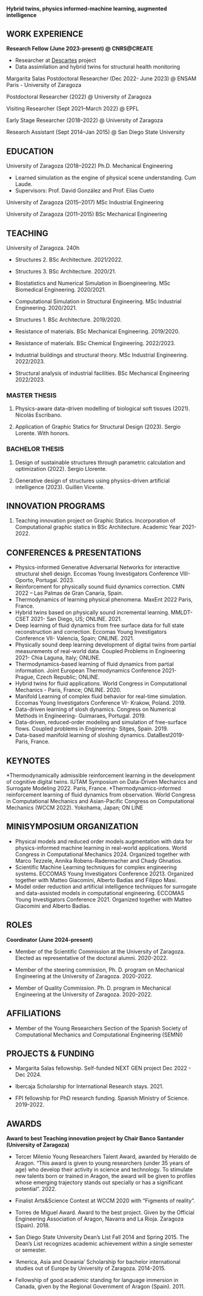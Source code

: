 #### Hybrid twins, physics informed-machine learning, augmented intelligence


## WORK EXPERIENCE



**Research Fellow (June 2023-present) @ CNRS@CREATE**
* Researcher at [Descartes](https://descartes.cnrsatcreate.cnrs.fr/) project 
* Data assimilation and hybrid twins for structural health monitoring

Margarita Salas Postdoctoral Researcher (Dec 2022- June 2023) @ ENSAM Paris - University of Zaragoza 

Postdoctoral Researcher (2022) @ University of Zaragoza

Visiting Researcher (Sept 2021–March 2022) @ EPFL

Early Stage Researcher (2018–2022) @ University of Zaragoza

Research Assistant (Sept 2014–Jan 2015) @ San Diego State University



## EDUCATION
University of Zaragoza (2018–2022) Ph.D. Mechanical Engineering
* Learned simulation as the engine of physical scene understanding. Cum Laude. 
* Supervisors: Prof. David González and Prof. Elías Cueto

University of Zaragoza (2015–2017) MSc Industrial Engineering

University of Zaragoza (2011–2015) BSc Mechanical Engineering

## TEACHING

University of Zaragoza. 240h 

* Structures 2. BSc Architecture. 2021/2022.
  
* Structures 3. BSc Architecture. 2020/21.
  
* Biostatistics and Numerical Simulation in Bioengineering. MSc Biomedical Engineering. 2020/2021.
  
* Computational Simulation in Structural Engineering. MSc Industrial Engineering. 2020/2021.
  
* Structures 1. BSc Architecture. 2019/2020.
  
* Resistance of materials. BSc Mechanical Engineering. 2019/2020.
  
* Resistance of materials. BSc Chemical Engineering. 2022/2023.
  
* Industrial buildings and structural theory. MSc Industrial Engineering. 2022/2023.
  
* Structural analysis of industrial facilities. BSc Mechanical Engineering 2022/2023.

### MASTER THESIS
1. Physics-aware data-driven modelling of biological soft tissues (2021). Nicolás Escribano.
   
2. Application of Graphic Statics for Structural Design (2023). Sergio Lorente. With honors. 


### BACHELOR THESIS
1. Design of sustainable structures through parametric calculation and optimization (2022). Sergio Llorente.

2. Generative design of structures using physics-driven artificial intelligence (2023). Guillén Vicente.

## INNOVATION PROGRAMS

1. Teaching innovation project on Graphic Statics. Incorporation of Computational graphic statics in BSc Architecture. Academic Year 2021-2022.

## CONFERENCES & PRESENTATIONS

*	Physics-informed Generative Adversarial Networks for interactive structural shell design. Eccomas Young Investigators Conference VIII- Oporto, Portugal. 2023. 
*	Reinforcement for physically sound fluid dynamics correction. CMN 2022 – Las Palmas de Gran Canaria, Spain.
*	Thermodynamics of learning physical phenomena. MaxEnt 2022 Paris, France. 
*	Hybrid twins based on physically sound incremental learning. MMLDT-CSET 2021- San Diego, US; ONLINE. 2021. 
*	Deep learning of fluid dynamics from free surface data for full state reconstruction and correction. Eccomas Young Investigators Conference VII- Valencia, Spain; ONLINE. 2021. 
*	Physically sound deep learning development of digital twins from partial measurements of real-world data. Coupled Problems in Engineering 2021- Chia Laguna, Italy; ONLINE.
*	Thermodynamics-based learning of fluid dynamics from partial information. Joint European Thermodynamics Conference 2021- Prague, Czech Republic; ONLINE.
*	Hybrid twins for fluid applications. World Congress in Computational Mechanics - Paris, France; ONLINE. 2020.
*	Manifold Learning of complex fluid behavior for real-time simulation. Eccomas Young Investigators Conference VI- Krakow, Poland. 2019.
*	Data-driven learning of slosh dynamics. Congress on Numerical Methods in Engineering- Guimaraes, Portugal. 2019.
*	Data-driven, reduced-order modeling and simulation of free-surface flows. Coupled problems in Engineering- Sitges, Spain. 2019. 
*	Data-based manifold learning of sloshing dynamics. DataBest2019- Paris, France.


## KEYNOTES
*Thermodynamically admissible reinforcement learning in the development of cognitive digital twins. IUTAM Symposium on Data-Driven Mechanics and Surrogate Modeling 2022. Paris, France. 
*Thermodynamics-informed reinforcement learning of fluid dynamics from observation. World Congress in Computational Mechanics and Asian-Pacific Congress on Computational Mechanics (WCCM 2022). Yokohama, Japan; ON LINE

## MINISYMPOSIUM ORGANIZATION
*	Physical models and reduced order models augmentation with data for physics-informed machine learning in real-world applications. World Congress in Computational Mechanics 2024. Organized together with Marco Tezzele, Annika Robens-Radermacher and Chady Ghnatios. 
* Scientific Machine Learning techniques for complex engineering systems. ECCOMAS Young Investigators Conference 20213. Organized together with Matteo Giacomini, Alberto Badías and Filippo Masi. 
*	Model order reduction and artificial intelligence techniques for surrogate and data-assisted models in computational engineering. ECCOMAS Young Investigators Conference 2021. Organized together with Matteo Giacomini and Alberto Badías. 



## ROLES

**Coordinator (June 2024-present)**

* Member of the Scientific Commission at the University of Zaragoza. Elected as representative of the doctoral alumni. 2020-2022.
  
* Member of the steering commission, Ph. D. program on Mechanical Engineering at the University of Zaragoza. 2020-2022.
  
* Member of Quality Commission. Ph. D. program in Mechanical Engineering at the University of Zaragoza. 2020-2022.

## AFFILIATIONS
* Member of the Young Researchers Section of the Spanish Society of Computational Mechanics and Computational Engineering (SEMNI)

## PROJECTS & FUNDING
* Margarita Salas fellowship. Self-funded NEXT GEN project Dec 2022 - Dec 2024.

* Ibercaja Scholarship for International Research stays. 2021.

* FPI fellowship for PhD research funding. Spanish Ministry of Science. 2019-2022.

## AWARDS

**Award to best Teaching innovation project by Chair Banco Santander (University of Zaragoza)**

* Tercer Milenio Young Researchers Talent Award, awarded by Heraldo de Aragon. “This award is given to young researchers (under 35 years of age) who develop their activity in science and technology. To stimulate new talents born or trained in Aragon, the award will be given to profiles whose emerging trajectory stands out specially or has a significant potential”. 2022.

* Finalist Arts&Science Contest at WCCM 2020 with “Figments of reality”.

* Torres de Miguel Award. Award to the best project. Given by the Official Engineering Association of Aragon, Navarra and La Rioja. Zaragoza (Spain). 2018.

* San Diego State University Dean’s List Fall 2014 and Spring 2015. The Dean’s List recognizes academic achievement within a single semester or semester. 

* ‘America, Asia and Oceania’ Scholarship for bachelor international studies out of Europe by University of Zaragoza. 2014-2015.

* Fellowship of good academic standing for language immersion in Canada, given by the Regional Government of Aragon (Spain). 2011.

